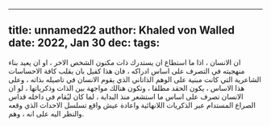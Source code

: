 
---
title: unnamed22
author: Khaled von Walled
date: 2022, Jan 30
dec:
tags:
---
ان الانسان ، اذا ما استطاع ان يستدرك ذات مكنون الشخص الاخر ، او ان يعيد بناء منهجيته في التصرف على اساس ادراكه ، فان هذا كفيل بان يقلب كافة الاحساسات الشاعرية التي كانت مبنية على الوهم الذاتاني الذي يقوم الانسان في  تاصيله بذاته ، وعلى هذا الاساس ، يكون الحقد مطلقا ، وتكون هنالك مواجهة بين الذات وذكرياتها ، لو ان الانسان تصرف على اساس ما استشعر منذ البداية ، لما كان ليُقام في داخله قداس الصراع المستدام عبر الذكريات اللانهائية واعادة عيش واقع تسلسل الاحداث الذي وقعه والنظر اليه على انه ، وهم.


